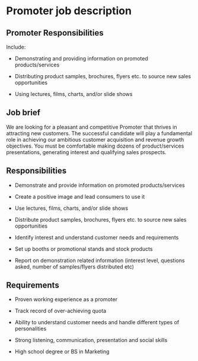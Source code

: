 # Promoter job description


## Promoter Responsibilities

Include:

* Demonstrating and providing information on promoted products/services

* Distributing product samples, brochures, flyers etc. to source new sales opportunities

* Using lectures, films, charts, and/or slide shows


## Job brief

We are looking for a pleasant and competitive Promoter that thrives in attracting new customers. The successful candidate will play a fundamental role in achieving our ambitious customer acquisition and revenue growth objectives. You must be comfortable making dozens of product/services presentations, generating interest and qualifying sales prospects.


## Responsibilities

* Demonstrate and provide information on promoted products/services

* Create a positive image and lead consumers to use it

* Use lectures, films, charts, and/or slide shows

* Distribute product samples, brochures, flyers etc. to source new sales opportunities

* Identify interest and understand customer needs and requirements

* Set up booths or promotional stands and stock products

* Report on demonstration related information (interest level, questions asked, number of samples/flyers distributed etc)


## Requirements

* Proven working experience as a promoter

* Track record of over-achieving quota

* Ability to understand customer needs and handle different types of personalities

* Strong listening, communication, presentation and social skills

* High school degree or BS in Marketing
